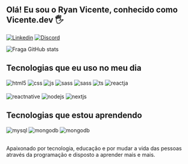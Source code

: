 ## Olá! Eu sou o Ryan Vicente, conhecido como Vicente.dev 🖐️

[![Linkedin](https://img.shields.io/badge/LinkedIn-0077B5?style=for-the-badge&logo=linkedin&logoColor=white)](https://www.linkedin.com/in/vicente-undefined-35b4a6326/)
[![Discord](https://img.shields.io/badge/Discord-7289DA?style=for-the-badge&logo=discord&logoColor=white)](https://discord.gg/6zvKwSTxPQ)


![Fraga GitHub stats](https://github-readme-stats.vercel.app/api?username=021Vicente-dev&show_icons=true&theme=tokyonight&count_private=true)



## Tecnologias que eu uso no meu dia

<div style="display: inline_block">
  <img align="center" alt="html5" src="https://img.shields.io/badge/HTML5-E34F26?style=for-the-badge&logo=html5&logoColor=white" />
  <img align="center" alt="css" src="https://img.shields.io/badge/CSS3-1572B6?style=for-the-badge&logo=css3&logoColor=white" />
  <img align="center" alt="js" src="https://img.shields.io/badge/JavaScript-F7DF1E?style=for-the-badge&logo=javascript&logoColor=black" />
  <img align="center" alt="sass" src="https://img.shields.io/badge/TailwindCss-3b4a5e?style=for-the-badge&logo=tailwindcss&logoColor=#429cf5" />
  <img align="center" alt="sass" src="https://img.shields.io/badge/Sass-f542b6?style=for-the-badge&logo=sass&logoColor=white" />
  <img align="center" alt="ts" src="https://img.shields.io/badge/TypeScript-007ACC?style=for-the-badge&logo=typescript&logoColor=white" />
  <img align="center" alt="reactja" src="https://img.shields.io/badge/React.Js-20232A?style=for-the-badge&logo=react&logoColor=61DAFB" />
    <br/>
    <br/>
  <img align="center" alt="reactnative" src="https://img.shields.io/badge/React.Native-20232A?style=for-the-badge&logo=react&logoColor=61DAFB" />
  <img align="center" alt="nodejs" src="https://img.shields.io/badge/Node.js-43853D?style=for-the-badge&logo=node.js&logoColor=white" />
  <img align="center" alt="nextjs" src="https://img.shields.io/badge/Next.js-e3e3e3?style=for-the-badge&logo=next.js&logoColor=black" />

## Tecnologias que estou aprendendo 
 <img align="center" alt="mysql" src="https://img.shields.io/badge/Mysql-43853D?style=for-the-badge&logo=mysql&logoColor=white" />
 <img align="center" alt="mongodb" src="https://img.shields.io/badge/MongoDB-e3e3e3?style=for-the-badge&logo=mongodb&logoColor=green" />
 <img align="center" alt="mongodb" src="https://img.shields.io/badge/MongoDB-bf7afa?style=for-the-badge&logo=php&logoColor=921ef7" />
</div><br/>

Apaixonado por tecnologia, educação e por mudar a vida das pessoas através da programação e disposto a aprender mais e mais.


